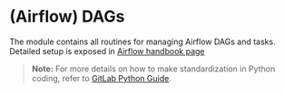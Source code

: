 # (Airflow) DAGs

The module contains all routines for managing Airflow DAGs and tasks. Detailed setup is exposed in 
[Airflow handbook page](https://about.gitlab.com/handbook/business-technology/data-team/platform/infrastructure/#airflow) 

> **Note:** For more details on how to make standardization in Python coding, refer to [GitLab Python Guide](https://about.gitlab.com/handbook/business-technology/data-team/platform/python-guide/).